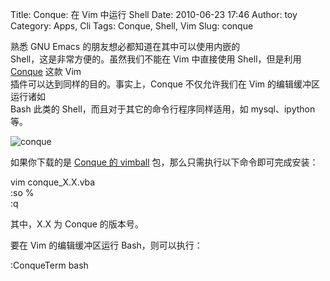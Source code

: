 Title: Conque: 在 Vim 中运行 Shell
Date: 2010-06-23 17:46
Author: toy
Category: Apps, Cli
Tags: Conque, Shell, Vim
Slug: conque

熟悉 GNU Emacs 的朋友想必都知道在其中可以使用内嵌的  
Shell，这是非常方便的。虽然我们不能在 Vim 中直接使用 Shell，但是利用  
[Conque](http://code.google.com/p/conque/) 这款 Vim  
插件可以达到同样的目的。事实上，Conque 不仅允许我们在 Vim
的编辑缓冲区运行诸如  
Bash 此类的 Shell，而且对于其它的命令行程序同样适用，如 mysql、ipython  
等。

![conque](http://i.linuxtoy.org/images/2010/06/conque.png)

如果你下载的是 [Conque 的
vimball](http://code.google.com/p/conque/downloads/)
包，那么只需执行以下命令即可完成安装：

vim conque\_X.X.vba  
:so %  
:q

其中，X.X 为 Conque 的版本号。

要在 Vim 的编辑缓冲区运行 Bash，则可以执行：

:ConqueTerm bash
